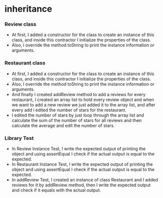# inheritance  
### Review class  

   - At first, I added a constructor for the class to create an instance of this class, and inside this contractor I initialize the properties of the class.  
   - Also, I override the method toString to print the instance information or arguments.
### Restaurant class  
   
   - At first, I added a constructor for the class to create an instance of this class, and inside this contractor I initialize the properties of the class.  
   - Also, I override the method toString to print the instance information or arguments.  
   - And finally I created addReview method to add a reviews for every restaurant, I created an array list to hold every review object and when we want to add a new review we just added it to the array list, and after every add i edited the number of stars for the restaurant.
   - I edited the number of stars by just loop through the array list and calculate the sum of the number of stars for all reviews and then calculate the average and edit the number of stars.  

### Library Test

   - In Review Instance Test, I write the expected output of printing the object and using assertEqual I check if the actual output is equal to the expected.  
   - In Restaurant Instance Test, I write the expected output of printing the object and using assertEqual I check if the actual output is equal to the expected.  
   - In addReview Test, I created an instance of class Restaurant and I added reviews for it by addReview method, then I write the expected output and check if it equals with the actual output.